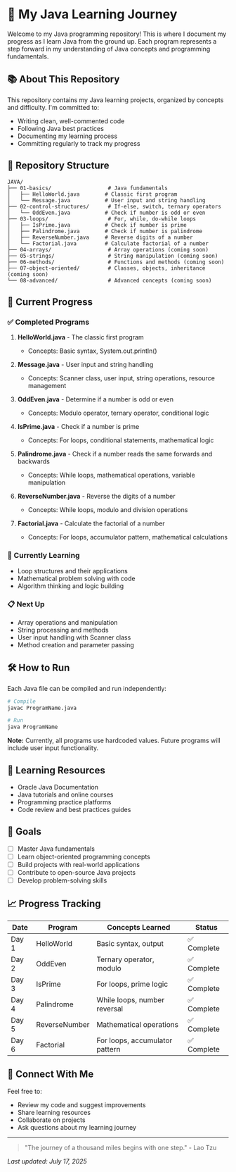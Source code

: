 # 🚀 My Java Learning Journey

Welcome to my Java programming repository! This is where I document my progress as I learn Java from the ground up. Each program represents a step forward in my understanding of Java concepts and programming fundamentals.

## 📚 About This Repository

This repository contains my Java learning projects, organized by concepts and difficulty. I'm committed to:
- Writing clean, well-commented code
- Following Java best practices
- Documenting my learning process
- Committing regularly to track my progress

## 📁 Repository Structure

```
JAVA/
├── 01-basics/                  # Java fundamentals
│   ├── HelloWorld.java        # Classic first program
│   └── Message.java           # User input and string handling
├── 02-control-structures/      # If-else, switch, ternary operators
│   └── OddEven.java           # Check if number is odd or even
├── 03-loops/                   # For, while, do-while loops
│   ├── IsPrime.java           # Check if number is prime
│   ├── Palindrome.java        # Check if number is palindrome
│   ├── ReverseNumber.java     # Reverse digits of a number
│   └── Factorial.java         # Calculate factorial of a number
├── 04-arrays/                  # Array operations (coming soon)
├── 05-strings/                 # String manipulation (coming soon)
├── 06-methods/                 # Functions and methods (coming soon)
├── 07-object-oriented/         # Classes, objects, inheritance (coming soon)
└── 08-advanced/                # Advanced concepts (coming soon)
```

## 🎯 Current Progress

### ✅ Completed Programs

1. **HelloWorld.java** - The classic first program
   - Concepts: Basic syntax, System.out.println()
   
2. **Message.java** - User input and string handling
   - Concepts: Scanner class, user input, string operations, resource management
   
3. **OddEven.java** - Determine if a number is odd or even
   - Concepts: Modulo operator, ternary operator, conditional logic
   
4. **IsPrime.java** - Check if a number is prime
   - Concepts: For loops, conditional statements, mathematical logic
   
5. **Palindrome.java** - Check if a number reads the same forwards and backwards
   - Concepts: While loops, mathematical operations, variable manipulation
   
6. **ReverseNumber.java** - Reverse the digits of a number
   - Concepts: While loops, modulo and division operations

6. **Factorial.java** - Calculate the factorial of a number
   - Concepts: For loops, accumulator pattern, mathematical calculations

### 🔄 Currently Learning

- Loop structures and their applications
- Mathematical problem solving with code
- Algorithm thinking and logic building

### 📋 Next Up

- Array operations and manipulation
- String processing and methods
- User input handling with Scanner class
- Method creation and parameter passing

## 🛠️ How to Run

Each Java file can be compiled and run independently:

```bash
# Compile
javac ProgramName.java

# Run
java ProgramName
```

**Note:** Currently, all programs use hardcoded values. Future programs will include user input functionality.

## 📖 Learning Resources

- Oracle Java Documentation
- Java tutorials and online courses
- Programming practice platforms
- Code review and best practices guides

## 🎯 Goals

- [ ] Master Java fundamentals
- [ ] Learn object-oriented programming concepts
- [ ] Build projects with real-world applications
- [ ] Contribute to open-source Java projects
- [ ] Develop problem-solving skills

## 📈 Progress Tracking

| Date | Program | Concepts Learned | Status |
|------|---------|------------------|--------|
| Day 1 | HelloWorld | Basic syntax, output | ✅ Complete |
| Day 2 | OddEven | Ternary operator, modulo | ✅ Complete |
| Day 3 | IsPrime | For loops, prime logic | ✅ Complete |
| Day 4 | Palindrome | While loops, number reversal | ✅ Complete |
| Day 5 | ReverseNumber | Mathematical operations | ✅ Complete |
| Day 6 | Factorial | For loops, accumulator pattern | ✅ Complete |

## 🤝 Connect With Me

Feel free to:
- Review my code and suggest improvements
- Share learning resources
- Collaborate on projects
- Ask questions about my learning journey

---

> "The journey of a thousand miles begins with one step." - Lao Tzu

*Last updated: July 17, 2025*
